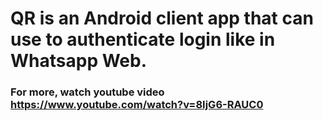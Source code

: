 # QR is an Android client app that can use to authenticate login like in Whatsapp Web.

### For more, watch youtube video https://www.youtube.com/watch?v=8IjG6-RAUC0
